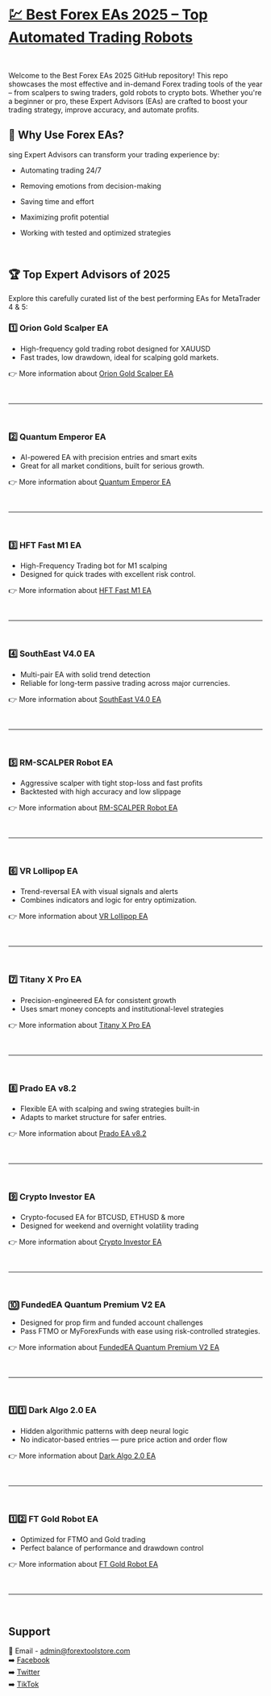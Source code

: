# <a href="https://forextoolstore.com/">💹 Best Forex EAs 2025 – Top Automated Trading Robots</a>


<br>

Welcome to the Best Forex EAs 2025 GitHub repository! This repo showcases the most effective and in-demand Forex trading tools of the year – from scalpers to swing traders, gold robots to crypto bots. Whether you're a beginner or pro, these Expert Advisors (EAs) are crafted to boost your trading strategy, improve accuracy, and automate profits.

## 🚀 Why Use Forex EAs?

sing Expert Advisors can transform your trading experience by:

- Automating trading 24/7
- Removing emotions from decision-making
- Saving time and effort
- Maximizing profit potential
- Working with tested and optimized strategies

  <br>

## 🏆 Top Expert Advisors of 2025

Explore this carefully curated list of the best performing EAs for MetaTrader 4 & 5:

### 1️⃣ Orion Gold Scalper EA


- High-frequency gold trading robot designed for XAUUSD
- Fast trades, low drawdown, ideal for scalping gold markets.

👉 More information about <a href="https://forextoolstore.com/product/orion-gold-scalper-ea/">Orion Gold Scalper EA</a>

<br>
<hr>
<br>

### 2️⃣ Quantum Emperor EA


- AI-powered EA with precision entries and smart exits
- Great for all market conditions, built for serious growth.

👉 More information about <a href="https://forextoolstore.com/product/quantum-emperor-ea/">Quantum Emperor EA</a>

<br>
<hr>
<br>

### 3️⃣ HFT Fast M1 EA


- High-Frequency Trading bot for M1 scalping
- Designed for quick trades with excellent risk control.

👉 More information about <a href="https://forextoolstore.com/product/hft-m1-ea/">HFT Fast M1 EA</a>

<br>
<hr>
<br>

### 4️⃣ SouthEast V4.0 EA


- Multi-pair EA with solid trend detection
- Reliable for long-term passive trading across major currencies.

👉 More information about <a href="https://forextoolstore.com/product/hft-m1-ea/">SouthEast V4.0 EA</a>

<br>
<hr>
<br>

### 5️⃣ RM-SCALPER Robot EA


- Aggressive scalper with tight stop-loss and fast profits
- Backtested with high accuracy and low slippage

👉 More information about <a href="https://forextoolstore.com/product/rm-scalper-ea/">RM-SCALPER Robot EA</a>

<br>
<hr>
<br>

### 6️⃣ VR Lollipop EA


- Trend-reversal EA with visual signals and alerts
- Combines indicators and logic for entry optimization.

👉 More information about <a href="https://github.com/FXMastersHub/VR-Lollipop-EA">VR Lollipop EA</a>

<br>
<hr>
<br>

### 7️⃣ Titany X Pro EA


- Precision-engineered EA for consistent growth
- Uses smart money concepts and institutional-level strategies

👉 More information about <a href="https://github.com/FXMastersHub/Titany-X-Pro-EA">Titany X Pro EA</a>

<br>
<hr>
<br>

### 8️⃣ Prado EA v8.2


- Flexible EA with scalping and swing strategies built-in
- Adapts to market structure for safer entries.

👉 More information about <a href="https://github.com/FXMastersHub/Prado-EA-v8.2">Prado EA v8.2</a>

<br>
<hr>
<br>

### 9️⃣ Crypto Investor EA


- Crypto-focused EA for BTCUSD, ETHUSD & more
- Designed for weekend and overnight volatility trading

👉 More information about <a href="https://github.com/FXMastersHub/Crypto-Investor">Crypto Investor EA</a>

<br>
<hr>
<br>

### 🔟 FundedEA Quantum Premium V2 EA


- Designed for prop firm and funded account challenges
- Pass FTMO or MyForexFunds with ease using risk-controlled strategies.

👉 More information about <a href="https://github.com/FXMastersHub/FundedEA-Quantum-Premium-V2">FundedEA Quantum Premium V2 EA</a>

<br>
<hr>
<br>

### 1️⃣1️⃣ Dark Algo 2.0 EA

- Hidden algorithmic patterns with deep neural logic
- No indicator-based entries — pure price action and order flow

👉 More information about <a href="https://forextoolstore.com/product/dark-algo/">Dark Algo 2.0 EA</a>

<br>
<hr>
<br>

### 1️⃣2️⃣ FT Gold Robot EA


- Optimized for FTMO and Gold trading
- Perfect balance of performance and drawdown control

👉 More information about <a href="https://forextoolstore.com/product/ft-gold-robot-ea/">FT Gold Robot EA</a>

<br>
<hr>
<br>

## Support

📩 Email - <a href="mailto:admin@forextoolstore.com">admin@forextoolstore.com</a><br>
➡️ <a href="https://www.facebook.com/share/g/1CBq77wDk1/?mibextid=wwXIfr">Facebook</a><br>
➡️ <a href="https://x.com/forextoolstore?s=21">Twitter</a><br>
➡️ <a href="https://www.tiktok.com/@forextoolstore?_t=ZM-8xItNq9AxHk&_r=1">TikTok</a>



